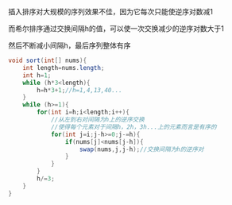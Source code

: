 插入排序对大规模的序列效果不佳，因为它每次只能使逆序对数减1

而希尔排序通过交换间隔h的值，可以使一次交换减少的逆序对数大于1

然后不断减小间隔h，最后序列整体有序

```java
void sort(int[] nums){
    int length=nums.length;
    int h=1;
    while (h*3<length){
        h=h*3+1;//h=1,4,13,40...
    }
    while (h>=1){
        for(int i=h;i<length;i++){
            //从左到右对间隔为h上的逆序交换
            //使得每个元素对于间隔h，2h，3h...上的元素而言是有序的
            for(int j=i;j-h>=0;j-=h){
                if(nums[j]<nums[j-h]){
                    swap(nums,j,j-h);//交换间隔为h的逆序对
                }
            }
        }
        h/=3;
    }
}
```